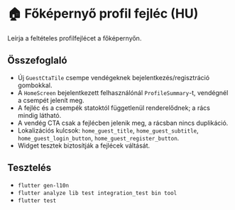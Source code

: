 # 🏠 Főképernyő profil fejléc (HU)

Leírja a feltételes profilfejlécet a főképernyőn.

## Összefoglaló

- Új `GuestCtaTile` csempe vendégeknek bejelentkezés/regisztráció gombokkal.
- A `HomeScreen` bejelentkezett felhasználónál `ProfileSummary`-t, vendégnél a csempét jelenít meg.
- A fejléc és a csempék statoktól függetlenül renderelődnek; a rács mindig látható.
- A vendég CTA csak a fejlécben jelenik meg, a rácsban nincs duplikáció.
- Lokalizációs kulcsok: `home_guest_title`, `home_guest_subtitle`, `home_guest_login_button`, `home_guest_register_button`.
- Widget tesztek biztosítják a fejlécek váltását.

## Tesztelés

- `flutter gen-l10n`
- `flutter analyze lib test integration_test bin tool`
- `flutter test`
